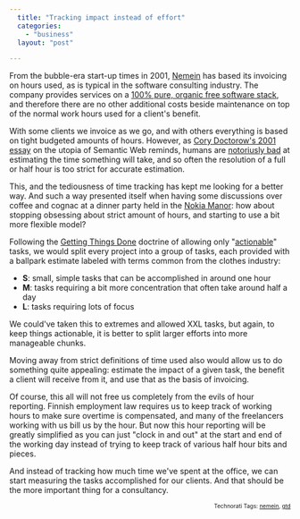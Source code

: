 ```yaml
---
  title: "Tracking impact instead of effort"
  categories: 
    - "business"
  layout: "post"

---
```

<p>
From the bubble-era start-up times in 2001, <a href="http://nemein.com/en/">Nemein</a> has based its invoicing on hours used, as is typical in the software consulting industry. The company provides services on a <a href="http://www.midgard-project.org/">100% pure, organic free software stack</a>, and therefore there are no other additional costs beside maintenance on top of the normal work hours used for a client's benefit.
</p><p>
With some clients we invoice as we go, and with others everything is based on tight budgeted amounts of hours. However, as <a href="http://www.well.com/~doctorow/metacrap.htm">Cory Doctorow's 2001 essay</a> on the utopia of Semantic Web reminds, humans are <a href="http://www.well.com/~doctorow/metacrap.htm#2.4">notoriusly bad</a> at estimating the time something will take, and so often the resolution of a full or half hour is too strict for accurate estimation.
</p><p>
This, and the tediousness of time tracking has kept me looking for a better way. And such a way presented itself when having some discussions over coffee and cognac at a dinner party held in the <a href="http://nds2.ir.nokia.com/EUROPE_NOKIA_COM_3/r2/aboutnokia/downloads/brochures/pdf/nokia_manor/NOKIA_MANOR.pdf">Nokia Manor</a>: how about stopping obsessing about strict amount of hours, and starting to use a bit more flexible model?
</p><p>
Following the <a href="http://en.wikipedia.org/wiki/Getting_Things_Done">Getting Things Done</a> doctrine of allowing only "<a href="http://onlinepersonalassistant.com/make-everything-an-actionable-task/">actionable</a>" tasks, we would split every project into a group of tasks, each provided with a ballpark estimate labeled with terms common from the clothes industry:
</p><ul><li><strong>S</strong>: small, simple tasks that can be accomplished in around one hour</li>
<li><strong>M</strong>: tasks requiring a bit more concentration that often take around half a day</li>
<li><strong>L</strong>: tasks requiring lots of focus</li>
</ul><p>
We could've taken this to extremes and allowed XXL tasks, but again, to keep things actionable, it is better to split larger efforts into more manageable chunks.
</p><p>
Moving away from strict definitions of time used also would allow us to do something quite appealing: estimate the impact of a given task, the benefit a client will receive from it, and use that as the basis of invoicing.
</p><p>
Of course, this all will not free us completely from the evils of hour reporting. Finnish employment law requires us to keep track of working hours to make sure overtime is compensated, and many of the freelancers working with us bill us by the hour. But now this hour reporting will be greatly simplified as you can just "clock in and out" at the start and end of the working day instead of trying to keep track of various half hour bits and pieces. 
</p><p>
And instead of tracking how much time we've spent at the office, we can start measuring the tasks accomplished for our clients. And that should be the more important thing for a consultancy.
</p>
<p style="text-align:right;font-size:10px;">Technorati Tags: <a href="http://www.technorati.com/tag/nemein" rel="tag">nemein</a>, <a href="http://www.technorati.com/tag/gtd" rel="tag">gtd</a></p>